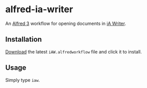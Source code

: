 # alfred-ia-writer

An [Alfred 3](https://www.alfredapp.com/) workflow for opening documents in [iA Writer](https://ia.net/writer/).


## Installation

[Download](https://github.com/ApppleTurnover/alfred-ia-writer/releases/latest) the latest `iAW.alfredworkflow` file and  click it to install.

## Usage

Simply type `iaw`.

